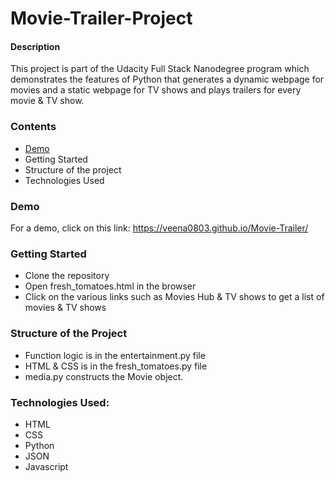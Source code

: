 # Movie-Trailer-Project
#### Description
This project is part of the Udacity Full Stack Nanodegree program which demonstrates the features of Python that generates a dynamic webpage for movies and a static webpage for TV shows and plays trailers for every movie & TV show. 

### Contents
  - [Demo](http://www.google.com)
  - Getting Started 
  - Structure of the project 
  - Technologies Used

### Demo
For a demo, click on this link: https://veena0803.github.io/Movie-Trailer/
### Getting Started 
- Clone the repository
- Open fresh_tomatoes.html in the browser
- Click on the various links such as Movies Hub & TV shows to get a list of movies & TV shows
### Structure of the Project
- Function logic is in the entertainment.py file
- HTML & CSS is in the fresh_tomatoes.py file
- media.py constructs the Movie object.
### Technologies Used:
- HTML
- CSS
- Python
- JSON
- Javascript